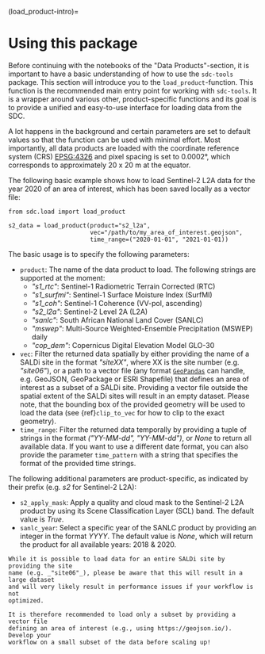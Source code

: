 (load_product-intro)=
# Using this package

Before continuing with the notebooks of the "Data Products"-section, it is important
to have a basic understanding of how to use the `sdc-tools` package. This section will 
introduce you to the `load_product`-function. This function is the recommended main 
entry point for working with `sdc-tools`. It is a wrapper around various other, 
product-specific functions and its goal is to provide a unified and easy-to-use 
interface for loading data from the SDC.

A lot happens in the background and certain parameters are set to default 
values so that the function can be used with minimal effort. Most importantly,
all data products are loaded with the coordinate reference system (CRS) 
[EPSG:4326](https://epsg.io/4326) and pixel spacing is set to 0.0002°, which corresponds
to approximately 20 x 20 m at the equator.

The following basic example shows how to load Sentinel-2 L2A data for the year 
2020 of an area of interest, which has been saved locally as a vector file:

```{code-block} python
from sdc.load import load_product

s2_data = load_product(product="s2_l2a", 
                       vec="/path/to/my_area_of_interest.geojson", 
                       time_range=("2020-01-01", "2021-01-01))
```

The basic usage is to specify the following parameters:

- `product`: The name of the data product to load. The following strings are 
supported at the moment:
    - _"s1_rtc"_: Sentinel-1 Radiometric Terrain Corrected (RTC)
    - _"s1_surfmi"_: Sentinel-1 Surface Moisture Index (SurfMI)
    - _"s1_coh"_: Sentinel-1 Coherence (VV-pol, ascending)
    - _"s2_l2a"_: Sentinel-2 Level 2A (L2A)
    - _"sanlc"_: South African National Land Cover (SANLC)
    - _"mswep"_: Multi-Source Weighted-Ensemble Precipitation (MSWEP) daily
    - _"cop_dem"_: Copernicus Digital Elevation Model GLO-30
- `vec`: Filter the returned data spatially by either providing the name of a 
SALDi site in the format _"siteXX"_, where XX is the site number (e.g. 
_"site06"_), or a path to a vector file (any format [`GeoPandas`](https://geopandas.org/en/stable/index.html) 
can handle, e.g. GeoJSON, GeoPackage or ESRI Shapefile) that defines an area of 
interest as a subset of a SALDi site. Providing a vector file outside the 
spatial extent of the SALDi sites will result in an empty dataset. Please note, 
that the bounding box of the provided geometry will be used to load the 
data (see {ref}`clip_to_vec` for how to clip to the exact geometry).
- `time_range`: Filter the returned data temporally by providing a tuple of 
strings in the format _("YY-MM-dd", "YY-MM-dd")_, or _None_ to return all 
available data. If you want to use a different date format, you can also provide
the parameter `time_pattern` with a string that specifies the format of the
provided time strings.

The following additional parameters are product-specific, as indicated by their 
prefix (e.g. _s2_ for Sentinel-2 L2A):

- `s2_apply_mask`: Apply a quality and cloud mask to the Sentinel-2 L2A product by using 
its Scene Classification Layer (SCL) band. The default value is _True_.
- `sanlc_year`: Select a specific year of the SANLC product by providing an
integer in the format _YYYY_. The default value is _None_, which will return the
product for all available years: 2018 & 2020.

```{warning}
While it is possible to load data for an entire SALDi site by providing the site 
name (e.g. _"site06"_), please be aware that this will result in a large dataset 
and will very likely result in performance issues if your workflow is not 
optimized.

It is therefore recommended to load only a subset by providing a vector file 
defining an area of interest (e.g., using https://geojson.io/). Develop your 
workflow on a small subset of the data before scaling up!
```
